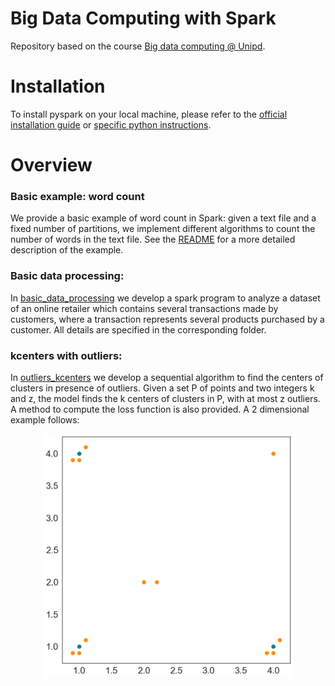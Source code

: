 # Big Data Computing with Spark
Repository based on the course [Big data computing @ Unipd](https://didattica.unipd.it/off/2021/LM/IN/IN2371/002PD/INP7079233/G2GR2).

# Installation 
To install pyspark on your local machine, please refer to the [official installation guide](https://spark.apache.org/docs/latest/installation.html) or [specific python instructions](http://www.dei.unipd.it/~capri/BDC/PythonInstructions.html).

# Overview
### Basic example: word count
We provide a basic example of word count in Spark: given a text file and a fixed number of partitions, we implement different algorithms to count the number of words in the text file. See the [README](https://github.com/nicolezattarin/Big-Data-Computing/tree/main/word_count) for a more detailed description of the example.

### Basic data processing: 
In [basic_data_processing](https://github.com/nicolezattarin/Big-Data-Computing/tree/main/basic_data_processing) we develop a spark program to analyze a dataset of an online retailer which contains several transactions made by customers, where a transaction represents several products purchased by a customer. All details are specified in the corresponding folder.

### kcenters with outliers:
In [outliers_kcenters](https://github.com/nicolezattarin/Big-Data-Computing/tree/main/outliers_kcenters) we develop a sequential algorithm to find the centers of clusters in presence of outliers.
Given a set P of points and two integers k and z, the model finds the k centers of clusters in P, with at most z outliers. A method to compute the loss function is also provided.
A 2 dimensional example follows:
<p align="center">
  <img src="outliers_kcenters/kcenter_k3_z1_test.png" width="400" />
</p>


